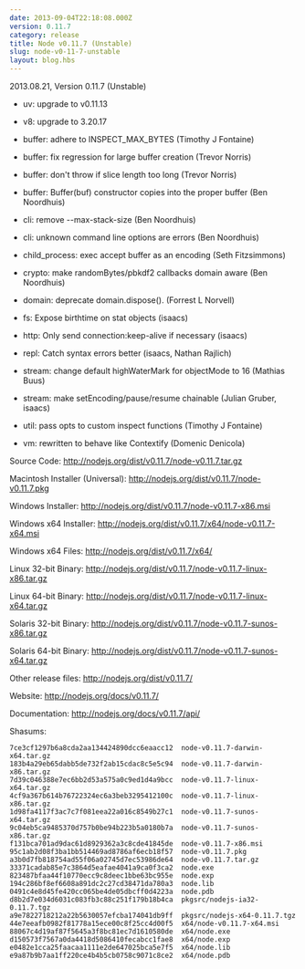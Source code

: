 ```yaml
---
date: 2013-09-04T22:18:08.000Z
version: 0.11.7
category: release
title: Node v0.11.7 (Unstable)
slug: node-v0-11-7-unstable
layout: blog.hbs
---
```


2013.08.21, Version 0.11.7 (Unstable)

* uv: upgrade to v0.11.13

* v8: upgrade to 3.20.17

* buffer: adhere to INSPECT_MAX_BYTES (Timothy J Fontaine)

* buffer: fix regression for large buffer creation (Trevor Norris)

* buffer: don't throw if slice length too long (Trevor Norris)

* buffer: Buffer(buf) constructor copies into the proper buffer (Ben Noordhuis)

* cli: remove --max-stack-size (Ben Noordhuis)

* cli: unknown command line options are errors (Ben Noordhuis)

* child_process: exec accept buffer as an encoding (Seth Fitzsimmons)

* crypto: make randomBytes/pbkdf2 callbacks domain aware (Ben Noordhuis)

* domain: deprecate domain.dispose(). (Forrest L Norvell)

* fs: Expose birthtime on stat objects (isaacs)

* http: Only send connection:keep-alive if necessary (isaacs)

* repl: Catch syntax errors better (isaacs, Nathan Rajlich)

* stream: change default highWaterMark for objectMode to 16 (Mathias Buus)

* stream: make setEncoding/pause/resume chainable (Julian Gruber, isaacs)

* util: pass opts to custom inspect functions (Timothy J Fontaine)

* vm: rewritten to behave like Contextify (Domenic Denicola)


Source Code: http://nodejs.org/dist/v0.11.7/node-v0.11.7.tar.gz

Macintosh Installer (Universal): http://nodejs.org/dist/v0.11.7/node-v0.11.7.pkg

Windows Installer: http://nodejs.org/dist/v0.11.7/node-v0.11.7-x86.msi

Windows x64 Installer: http://nodejs.org/dist/v0.11.7/x64/node-v0.11.7-x64.msi

Windows x64 Files: http://nodejs.org/dist/v0.11.7/x64/

Linux 32-bit Binary: http://nodejs.org/dist/v0.11.7/node-v0.11.7-linux-x86.tar.gz

Linux 64-bit Binary: http://nodejs.org/dist/v0.11.7/node-v0.11.7-linux-x64.tar.gz

Solaris 32-bit Binary: http://nodejs.org/dist/v0.11.7/node-v0.11.7-sunos-x86.tar.gz

Solaris 64-bit Binary: http://nodejs.org/dist/v0.11.7/node-v0.11.7-sunos-x64.tar.gz

Other release files: http://nodejs.org/dist/v0.11.7/

Website: http://nodejs.org/docs/v0.11.7/

Documentation: http://nodejs.org/docs/v0.11.7/api/

Shasums:
```
7ce3cf1297b6a8cda2aa134424890dcc6eaacc12  node-v0.11.7-darwin-x64.tar.gz
183b4a29eb65dabb5de732f2ab15cdac8c5e5c94  node-v0.11.7-darwin-x86.tar.gz
7d39c046388e7ec6bb2d53a575a0c9ed1d4a9bcc  node-v0.11.7-linux-x64.tar.gz
4cf9a367b614b76722324ec6a3beb3295412100c  node-v0.11.7-linux-x86.tar.gz
1d98fa4117f3ac7c7f081eea22a016c8549b27c1  node-v0.11.7-sunos-x64.tar.gz
9c04eb5ca9485370d757b0be94b223b5a0180b7a  node-v0.11.7-sunos-x86.tar.gz
f131bca701ad9dac61d8929362a3c8cde41845de  node-v0.11.7-x86.msi
95c1ab2d08f3ba1bb514469ad8786af6ecb18f57  node-v0.11.7.pkg
a3b0d7fb818754ad55f06a02745d7ec53986de64  node-v0.11.7.tar.gz
33371cadab85e7c3864d5eafae4041a9ca0f3ca2  node.exe
823487bfaa44f10770ecc9c8deec1bbe63bc955e  node.exp
194c286bf8ef6608a891dc2c27cd38471da780a3  node.lib
0491c4e8d45fe420cc065be4de05dbcff0d4223a  node.pdb
d8b2d7e034d6031c083fb3c88c251f179b18b4ca  pkgsrc/nodejs-ia32-0.11.7.tgz
a9e7822718212a22b5630057efcba174041db9ff  pkgsrc/nodejs-x64-0.11.7.tgz
44e7eeafb0982f81778a15ece00c8f25cc4d00f5  x64/node-v0.11.7-x64.msi
88067c4d19af87f5645a3f8bc81ec7d1610580de  x64/node.exe
d150573f7567a0da4418d5086410fecabcc1fae8  x64/node.exp
e0482e1cca25faacaa1111e2de647025bca5e7f5  x64/node.lib
e9a87b9b7aa1ff220ce4b4b5cb0758c9071c8ce2  x64/node.pdb
```
